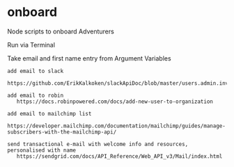 # onboard
Node scripts to onboard Adventurers

Run via Terminal

Take email and first name entry from Argument Variables

    add email to slack
       https://github.com/ErikKalkoken/slackApiDoc/blob/master/users.admin.invite.md
       
    add email to robin
       https://docs.robinpowered.com/docs/add-new-user-to-organization
       
    add email to mailchimp list
       https://developer.mailchimp.com/documentation/mailchimp/guides/manage-subscribers-with-the-mailchimp-api/
       
    send transactional e-mail with welcome info and resources, personalised with name
       https://sendgrid.com/docs/API_Reference/Web_API_v3/Mail/index.html
